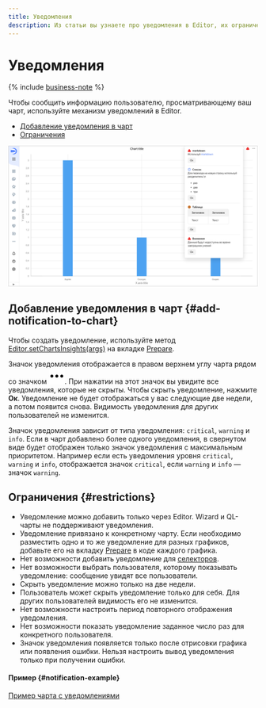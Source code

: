 ```yaml
---
title: Уведомления
description: Из статьи вы узнаете про уведомления в Editor, их ограничения и как добавить уведомление в чарт.
---
```


# Уведомления

{% include [business-note](../../../_includes/datalens/datalens-functionality-available-business-note.md) %}

Чтобы сообщить информацию пользователю, просматривающему ваш чарт, используйте механизм уведомлений в Editor.

* [Добавление уведомления в чарт](#add-notification-to-chart)
* [Ограничения](#restrictions)

![notifications](../../../_assets/datalens/editor/notifications.png)

## Добавление уведомления в чарт {#add-notification-to-chart}

Чтобы создать уведомление, используйте метод [Editor.setChartsInsights(args)](./methods.md#set-insights) на вкладке [Prepare](./tabs.md#prepare).

Значок уведомления отображается в правом верхнем углу чарта рядом со значком ![image](../../../_assets/console-icons/ellipsis.svg). При нажатии на этот значок вы увидите все уведомления, которые не скрыты. Чтобы скрыть уведомление, нажмите **Ок**. Уведомление не будет отображаться у вас следующие две недели, а потом появится снова. Видимость уведомления для других пользователей не изменится.

Значок уведомления зависит от типа уведомления: `critical`, `warning` и `info`. Если в чарт добавлено более одного уведомления, в свернутом виде будет отображен только значок уведомления с максимальным приоритетом. Например если есть уведомления уровня `critical`, `warning` и `info`, отображается значок `critical`, если `warning` и `info` — значок `warning`.

## Ограничения {#restrictions}

* Уведомление можно добавить только через Editor. Wizard и QL-чарты не поддерживают уведомления.
* Уведомление привязано к конкретному чарту. Если необходимо разместить одно и то же уведомление для разных графиков, добавьте его на вкладку [Prepare](./tabs.md#prepare) в коде каждого графика.
* Нет возможности добавить уведомление для [селекторов](./widgets/controls.md).
* Нет возможности выбрать пользователя, которому показывать уведомление: сообщение увидят все пользователи.
* Скрыть уведомление можно только на две недели.
* Пользователь может скрыть уведомление только для себя. Для других пользователей видимость его не изменится.
* Нет возможности настроить период повторного отображения уведомления.
* Нет возможности показать уведомление заданное число раз для конкретного пользователя.
* Значок уведомления появляется только после отрисовки графика или появления ошибки. Нельзя настроить вывод уведомления только при получении ошибки.

#### Пример {#notification-example}

[Пример чарта с уведомлениями](https://datalens.yandex/uw4m2h7evlwog#Editor.%20setChartsInsights(args))

